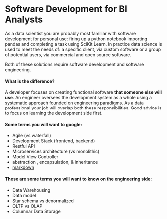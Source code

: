 # Software Development for BI Analysts

As a data scientist you are probably most familiar with software development for personal use: firing up a python notebook importing pandas and completing a task using SciKit Learn. In practice data science is used to meet the needs of:
a specific client, via custom software
or a group of potential users, via commercial and open source software. 

Both of these solutions require software development and software engineering.

#### What is the difference?

A developer focuses on creating functional software **that someone else will use**. An engineer oversees the development system as a whole using a systematic approach founded on engineering paradigms. As a data professional your job will overlap both these responsibilities. Good advice is to focus on learning the development side first.

#### Some terms you will want to google:

- Agile (vs waterfall)
- Development Stack (frontend, backend)
- Restful API
- Microservices architecture (vs monolithic)
- Model View Controller
- abstraction , encapsulation, & inheritance
- [markdown][1]

#### These are some terms you will want to know on the engineering side:
- Data Warehousing
- Data model
- Star schema vs denormalized
- OLTP vs OLAP
- Columnar Data Storage

[1]: https://wordpress.com/support/markdown-quick-reference/